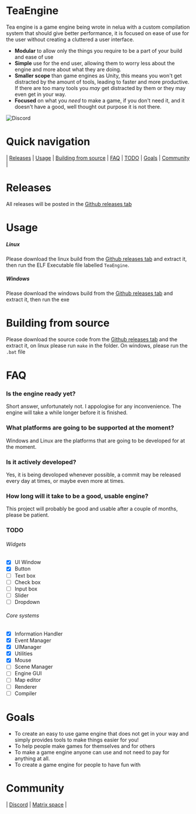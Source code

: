 # TeaEngine
Tea engine is a game engine being wrote in nelua with a custom compilation system that should give better performance, it is focused on ease of use for the user without creating a cluttered a user interface.
* **Modular** to allow only the things you require to be a part of your build and ease of use
* **Simple** use for the end user, allowing them to worry less about the engine and more about what they are doing.
* **Smaller scope** than game engines as Unity, this means you won't get distracted by the amount of tools, leading to faster and more productive. If there are too many tools you *may* get distracted by them or they may even get in your way.
* **Focused** on what you *need* to make a game, if you don't need it, and it doesn't have a good, well thought out purpose it is not there.

![Discord](https://img.shields.io/discord/992551570547949568?color=blue&label=Discord&style=for-the-badge)

# Quick navigation

| [Releases](https://github.com/TeaSpillStudios/TeaEngine#releases) |
[Usage](https://github.com/TeaSpillStudios/TeaEngine#usage) |
[Building from source](https://github.com/TeaSpillStudios/TeaEngine#building-from-source) |
[FAQ](https://github.com/TeaSpillStudios/TeaEngine#faq) |
[TODO](https://github.com/TeaSpillStudios/TeaEngine#todo) |
[Goals](https://github.com/TeaSpillStudios/TeaEngine#goals) |
[Community](https://github.com/TeaSpillStudios/TeaEngine#community) |

# Releases

All releases will be posted in the [Github releases tab](https://github.com/TeaSpillStudios/TeaEngine/releases)

# Usage

##### Linux

Please download the linux build from the [Github releases tab](https://github.com/TeaSpillStudios/TeaEngine/releases) and extract it, then run the ELF Executable file labelled `TeaEngine`.

##### Windows

Please download the windows build from the [Github releases tab](https://github.com/TeaSpillStudios/TeaEngine/releases) and extract it, then run the exe

# Building from source

Please download the source code from the [Github releases tab](https://github.com/TeaSpillStudios/TeaEngine/releases) and the extract it, on linux please run `make` in the folder. On windows, please run the `.bat` file

# FAQ

### Is the engine ready yet?
Short answer, unfortunately not. I appologise for any inconvenience. The engine will take a while longer before it is finished.

### What platforms are going to be supported at the moment?
Windows and Linux are the platforms that are going to be developed for at the moment.

### Is it actively developed?
Yes, it is being devoloped whenever possible, a commit may be released every day at times, or maybe even more at times.

### How long will it take to be a good, usable engine?
This project will probably be good and usable after a couple of months, please be patient.

### TODO

###### Widgets
- [x] UI Window
- [x] Button
- [ ] Text box
- [ ] Check box
- [ ] Input box
- [ ] Slider
- [ ] Dropdown

###### Core systems

- [x] Information Handler
- [x] Event Manager
- [x] UIManager
- [x] Utilities 
- [x] Mouse
- [ ] Scene Manager
- [ ] Engine GUI
- [ ] Map editor
- [ ] Renderer
- [ ] Compiler

# Goals

* To create an easy to use game engine that does not get in your way and simply provides tools to make things easier for you!
* To help people make games for themselves and for others
* To make a game engine anyone can use and not need to pay for anything at all.
* To create a game engine for people to have fun with

# Community

| [Discord](https://discord.gg/M7Qkgby2rm) |
[Matrix space](https://matrix.to/#/#teaengine:matrix.org) |
